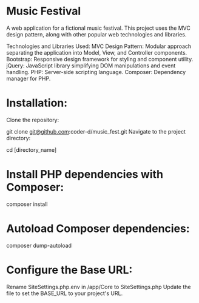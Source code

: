 # Music Festival
A web application for a fictional music festival. This project uses the MVC design pattern, along with other popular web technologies and libraries.

Technologies and Libraries Used:
MVC Design Pattern: Modular approach separating the application into Model, View, and Controller components.
Bootstrap: Responsive design framework for styling and component utility.
jQuery: JavaScript library simplifying DOM manipulations and event handling.
PHP: Server-side scripting language.
Composer: Dependency manager for PHP.
# Installation:
Clone the repository:

git clone git@github.com:coder-d/music_fest.git
Navigate to the project directory:

cd [directory_name]

# Install PHP dependencies with Composer:
composer install

# Autoload Composer dependencies:
composer dump-autoload


# Configure the Base URL:
Rename SiteSettings.php.env in /app/Core to SiteSettings.php
Update the file to set the BASE_URL to your project's URL.